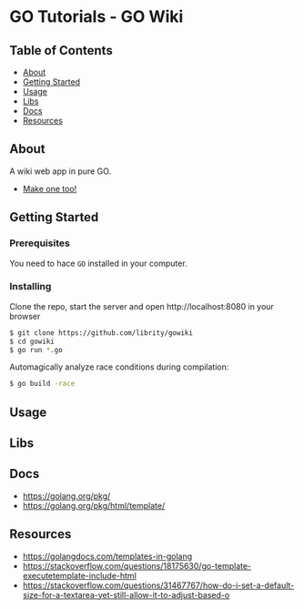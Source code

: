 # GO Tutorials - GO Wiki

## Table of Contents

- [About](#about)
- [Getting Started](#getting_started)
- [Usage](#usage)
- [Libs](#libs)
- [Docs](#docs)
- [Resources](#resources)

## About <a name = "about"></a>

A wiki web app in pure GO.

- [Make one too!](https://golang.org/doc/articles/wiki/)

## Getting Started <a name = "getting_started"></a>

### Prerequisites

You need to hace `GO` installed in your computer.

### Installing

Clone the repo, start the server and open http://localhost:8080 in your browser

```bash
$ git clone https://github.com/librity/gowiki
$ cd gowiki
$ go run *.go
```

Automagically analyze race conditions during compilation:

```bash
$ go build -race
```

## Usage <a name = "usage"></a>

## Libs <a name = "libs"></a>

## Docs <a name = "docs"></a>

- https://golang.org/pkg/
- https://golang.org/pkg/html/template/

## Resources <a name = "resources"></a>

- https://golangdocs.com/templates-in-golang
- https://stackoverflow.com/questions/18175630/go-template-executetemplate-include-html
- https://stackoverflow.com/questions/31467767/how-do-i-set-a-default-size-for-a-textarea-yet-still-allow-it-to-adjust-based-o
